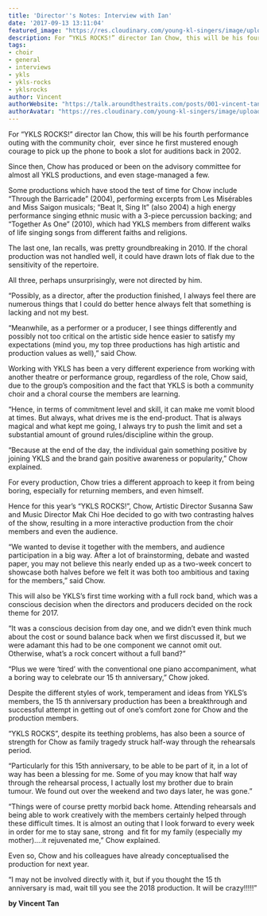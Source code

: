 ```yaml
---
title: 'Director''s Notes: Interview with Ian'
date: '2017-09-13 13:11:04'
featured_image: "https://res.cloudinary.com/young-kl-singers/image/upload/c_fill,g_north,h_900,w_1600/v1520511287/Profile_Frame_YKLSRocks.jpg"
description: For “YKLS ROCKS!” director Ian Chow, this will be his fourth performance outing with the community choir,  ever since he first mustered enough courage to pick up the phone to book a slot for auditions back in 2002.
tags:
- choir
- general
- interviews
- ykls
- ykls-rocks
- yklsrocks
author: Vincent
authorWebsite: "https://talk.aroundthestraits.com/posts/001-vincent-tan/"
authorAvatar: "https://res.cloudinary.com/young-kl-singers/image/upload/c_thumb,g_face,w_300/v1521874980/13241403_1602553706739214_3345379874556840045_n.jpg"
---
```


For “YKLS ROCKS!” director Ian Chow, this will be his fourth performance outing with the community choir,  ever since he first mustered enough courage to pick up the phone to book a slot for auditions back in 2002.

Since then, Chow has produced or been on the advisory committee for almost all YKLS productions, and even stage-managed a few.

Some productions which have stood the test of time for Chow include “Through the Barricade” (2004), performing excerpts from Les Misérables and Miss Saigon musicals; “Beat It, Sing It” (also 2004) a high energy performance singing ethnic music with a 3-piece percussion backing; and “Together As One” (2010), which had YKLS members from different walks of life singing songs from different faiths and religions.

The last one, Ian recalls, was pretty groundbreaking in 2010. If the choral production was not handled well, it could have drawn lots of flak due to the sensitivity of the repertoire.

All three, perhaps unsurprisingly, were not directed by him.

“Possibly, as a director, after the production finished, I always feel there are numerous things that I could do better hence always felt that something is lacking and not my best.

“Meanwhile, as a performer or a producer, I see things differently and possibly not too critical on the artistic side hence easier to satisfy my expectations (mind you, my top three productions has high artistic and production values as well),” said Chow.

Working with YKLS has been a very different experience from working with another theatre or performance group, regardless of the role, Chow said, due to the group’s composition and the fact that YKLS is both a community choir and a choral course the members are learning.

“Hence, in terms of commitment level and skill, it can make me vomit blood at times. But always, what drives me is the end-product. That is always magical and what kept me going, I always try to push the limit and set a substantial amount of ground rules/discipline within the group.

“Because at the end of the day, the individual gain something positive by joining YKLS and the brand gain positive awareness or popularity,” Chow explained.

For every production, Chow tries a different approach to keep it from being boring, especially for returning members, and even himself.

Hence for this year’s “YKLS ROCKS!”, Chow, Artistic Director Susanna Saw and Music Director Mak Chi Hoe decided to go with two contrasting halves of the show, resulting in a more interactive production from the choir members and even the audience.

“We wanted to devise it together with the members, and audience participation in a big way. After a lot of brainstorming, debate and wasted paper, you may not believe this nearly ended up as a two-week concert to showcase both halves before we felt it was both too ambitious and taxing for the members,” said Chow.

This will also be YKLS’s first time working with a full rock band, which was a conscious decision when the directors and producers decided on the rock theme for 2017.

“It was a conscious decision from day one, and we didn’t even think much about the cost or sound balance back when we first discussed it, but we were adamant this had to be one component we cannot omit out. Otherwise, what’s a rock concert without a full band?”

“Plus we were ‘tired’ with the conventional one piano accompaniment, what a boring way to celebrate our 15
th anniversary,” Chow joked.

Despite the different styles of work, temperament and ideas from YKLS’s members, the 15
th anniversary production has been a breakthrough and successful attempt in getting out of one’s comfort zone for Chow and the production members.

“YKLS ROCKS”, despite its teething problems, has also been a source of strength for Chow as family tragedy struck half-way through the rehearsals period.

“Particularly for this 15th anniversary, to be able to be part of it, in a lot of way has been a blessing for me. Some of you may know that half way through the rehearsal process, I actually lost my brother due to brain tumour. We found out over the weekend and two days later, he was gone.”

“Things were of course pretty morbid back home. Attending rehearsals and being able to work creatively with the members certainly helped through these difficult times. It is almost an outing that I look forward to every week in order for me to stay sane, strong  and fit for my family (especially my mother)….it rejuvenated me,” Chow explained.

Even so, Chow and his colleagues have already conceptualised the production for next year.

“I may not be involved directly with it, but if you thought the 15
th anniversary is mad, wait till you see the 2018 production. It will be crazy!!!!!”


**by Vincent Tan**
